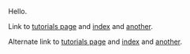Hello.

Link to [tutorials page](https://scikit-hep.org/awkward-1.0/) and [index](https://scikit-hep.org/awkward-1.0/index.html) and [another](https://scikit-hep.org/awkward-1.0/another.html).

Alternate link to [tutorials page](https://scikit-hep.github.io/awkward-1.0/) and [index](https://scikit-hep.github.io/awkward-1.0/index.html) and [another](https://scikit-hep.github.io/awkward-1.0/another.html).
